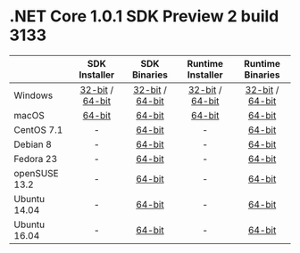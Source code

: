 # .NET Core 1.0.1 SDK Preview 2 build 3133

|                         | SDK Installer                                        | SDK Binaries                                        | Runtime Installer | Runtime Binaries |
| ----------------------- | :----------------------------------------------: | :----------------------------------------------:| :--: | :--: |
| Windows                 | [32-bit](https://go.microsoft.com/fwlink/?LinkID=827525) / [64-bit](https://go.microsoft.com/fwlink/?LinkID=827524)  | [32-bit](https://go.microsoft.com/fwlink/?LinkID=827538) / [64-bit](https://go.microsoft.com/fwlink/?LinkID=827537) | [32-bit](https://go.microsoft.com/fwlink/?LinkID=827516) / [64-bit](https://go.microsoft.com/fwlink/?LinkID=827515) | [32-bit](https://go.microsoft.com/fwlink/?LinkID=825883) / [64-bit](https://go.microsoft.com/fwlink/?LinkID=825882) |
| macOS                   | [64-bit](https://go.microsoft.com/fwlink/?LinkID=827526)  | [64-bit](https://go.microsoft.com/fwlink/?LinkID=827533)                          | [64-bit](https://go.microsoft.com/fwlink/?LinkID=827517) | [64-bit](https://go.microsoft.com/fwlink/?LinkID=825884) |
| CentOS 7.1              | -                                                         | [64-bit](https://go.microsoft.com/fwlink/?LinkID=827529)                          | - | [64-bit](https://go.microsoft.com/fwlink/?LinkID=825888) |
| Debian 8                | -                                                         | [64-bit](https://go.microsoft.com/fwlink/?LinkID=827530)                          | - | [64-bit](https://go.microsoft.com/fwlink/?LinkID=825887) |
| Fedora 23               | -                                                         | [64-bit](https://go.microsoft.com/fwlink/?LinkID=827531)                          | - | [64-bit](https://go.microsoft.com/fwlink/?LinkID=825891) |
| openSUSE 13.2           | -                                                         | [64-bit](https://go.microsoft.com/fwlink/?LinkID=827532)                          | - | [64-bit](https://go.microsoft.com/fwlink/?LinkID=825890) |
| Ubuntu 14.04            | -                                                         | [64-bit](https://go.microsoft.com/fwlink/?LinkID=827536)                          | - | [64-bit](https://go.microsoft.com/fwlink/?LinkID=825885) |
| Ubuntu 16.04            | -                                                         | [64-bit](https://go.microsoft.com/fwlink/?LinkID=827535)                          | - | [64-bit](https://go.microsoft.com/fwlink/?LinkID=825886) |

